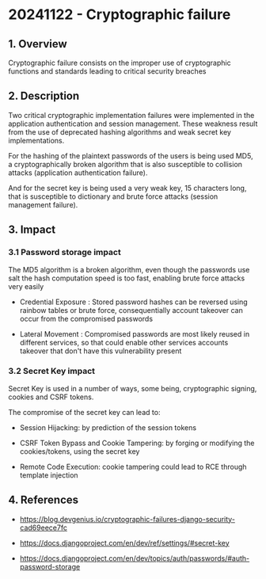 
# 20241122 - Cryptographic failure

  

## 1. **Overview**

Cryptographic failure consists on the improper use of cryptographic functions and standards leading to critical security breaches

## 2. **Description**

Two critical cryptographic implementation failures were implemented in the application authentication and session management. These weakness result from the use of deprecated hashing algorithms and weak secret key implementations.

For the hashing of the plaintext passwords of the users is being used MD5, a cryptographically broken algorithm that is also susceptible to collision attacks (application authentication failure).

And for the secret key is being used a very weak key, 15 characters long, that is susceptible to dictionary and brute force attacks (session management failure).

  
  

## 3. **Impact**

### 3.1 Password storage impact

The MD5 algorithm is a broken algorithm, even though the passwords use salt the hash computation speed is too fast, enabling brute force attacks very easily

- Credential Exposure : Stored password hashes can be reversed using rainbow tables or brute force, consequentially account takeover can occur from the compromised passwords

- Lateral Movement : Compromised passwords are most likely reused in different services, so that could enable other services accounts takeover that don't have this vulnerability present

  

### 3.2 Secret Key impact

Secret Key is used in a number of ways, some being, cryptographic signing, cookies and CSRF tokens.

The compromise of the secret key can lead to:

- Session Hijacking: by prediction of the session tokens

- CSRF Token Bypass and Cookie Tampering: by forging or modifying the cookies/tokens, using the secret key

- Remote Code Execution: cookie tampering could lead to RCE through template injection

  
  

## 4. References

  

* https://blog.devgenius.io/cryptographic-failures-django-security-cad69eece7fc

* https://docs.djangoproject.com/en/dev/ref/settings/#secret-key

* https://docs.djangoproject.com/en/dev/topics/auth/passwords/#auth-password-storage

